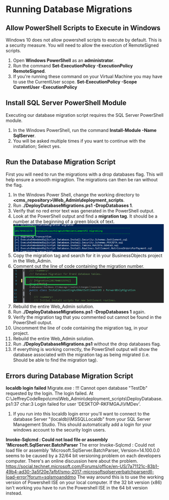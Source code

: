 # Running Database Migrations

## Allow PowerShell Scripts to Execute in Windows

Windows 10 does not allow powershell scripts to execute by default. This is a security measure. You will need to allow the execution of RemoteSigned scripts. 
1. Open **Windows PowerShell** as an **administrator**.
1. Run the command **Set-ExecutionPolicy -ExecutionPolicy RemoteSigned**.
1. If you're running these command on your Virtual Machine you may have to use the CurrentUser scope. **Set-ExecutionPolicy -Scope CurrentUser -ExecutionPolicy**

## Install SQL Server PowerShell Module

Executing our database migration script requires the SQL Server PowerShell module.
1. In the Windows PowerShell, run the command **Install-Module -Name SqlServer**.
1. You will be asked multiple times if you want to continue with the installation; Select yes. 
  
## Run the Database Migration Script

First you will need to run the migrations with a drop databases flag. This will help ensure a smooth migragtion. The migrations can then be ran without the flag.   
1. In the Windows Power Shell, change the working directory to **\<cms_repository\>\Web_Admin\deployment_scripts**. 
1. Run **./DeployDatabaseMigrations.ps1 -DropDatabases 1**.
1. Verify that no red error text was generated in the PowerShell output.
1. Look at the PowerShell output and find a **migration tag**. It should be a number at the beginning of a green block of text.
![Screenshot Cannot Display](../images/MigrationsFindTag.png "Finding migration tag in PowerShell")
1. Copy the migration tag and search for it in your BusinessObjects project in the Web_Admin.
1. Comment out the line of code containing the migration number.
![Screenshot Cannot Display](../images/MigrationsCommentOutTag.png "Commenting out migration tag in Project")
1. Rebuild the entire Web_Admin solution.
1. Run **./DeployDatabaseMigrations.ps1 -DropDatabases 1** again.
1. Verify the migration tag that you commented out cannot be found in the PowerShell output. 
1. Uncomment the line of code containing the migration tag, in your project. 
1. Rebuild the entire Web_Admin solution.
1. Run **./DeployDatabaseMigrations.ps1** without the drop databases flag. 
1. If everything is working correctly, the PowerShell output will show the database associated with the migration tag as being migrated (i.e. Should be able to find the migration tag). 


## Errors during Database Migration Script

**localdb login failed**
Migrate.exe : !!! Cannot open database "TestDb" requested by the login. The login failed.
At C:\JeffreyCodeRepo\cms\Web_Admin\deployment_scripts\DeployDatabase.ps1:37 char:3 Login failed for user 'DESKTOP-RKFMGAJ\VMDev'.

1. If you run into this localdb login error you'll want to connect to the database Server "(localdb)\MSSQLLocaldb" from your SQL Server Management Studio. This should automatically add a login for your windows account to the security login users.

**Invoke-Sqlcmd : Could not load file or assembly 'Microsoft.SqlServer.BatchParser**
The error Invoke-Sqlcmd : Could not load file or assembly 'Microsoft.SqlServer.BatchParser, Version=14.100.0.0 seems to be caused by a 32/64 bit versioning problem on each developers computer.
There's an online discussion here about the problem. https://social.technet.microsoft.com/Forums/office/en-US/7a71121c-83b1-49b4-ad30-3a5f20e7afbf/smo-2017-microsoftsqlserverbatchparserdll-load-error?forum=sqlsmoanddmo
The way around this is to use the working version of Powershell ISE on your local computer. If the 32 bit version (x86) isn't working you have to run the Powershell ISE in the 64 bit version instead.
